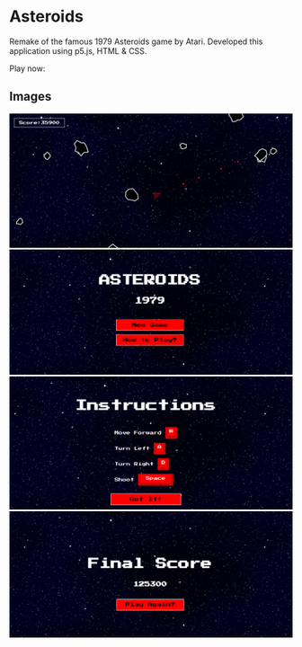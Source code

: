 # Asteroids

Remake of the famous 1979 Asteroids game by Atari. Developed this application using p5.js, HTML & CSS.

Play now: 

## Images
<img src="assets/gameplay.png" />
<img src="assets/landing.png" />
<img src="assets/instructions.png" />
<img src="assets/scores.png" />


